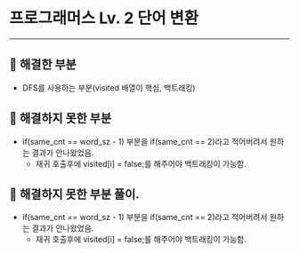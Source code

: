 # 프로그래머스 Lv. 2 단어 변환
---------------
## 🎉 해결한 부분
- DFS를 사용하는 부분(visited 배열이 핵심, 백트래킹)
## 🎉 해결하지 못한 부분
- if(same_cnt == word_sz - 1) 부분을 if(same_cnt == 2)라고 적어버려서 원하는 결과가 안나왔었음.
  - 재귀 호출후에 visited[i] = false;를 해주어야 백트래킹이 가능함.
## 🎉 해결하지 못한 부분 풀이.
- if(same_cnt == word_sz - 1) 부분을 if(same_cnt == 2)라고 적어버려서 원하는 결과가 안나왔었음.
  - 재귀 호출후에 visited[i] = false;를 해주어야 백트래킹이 가능함.
